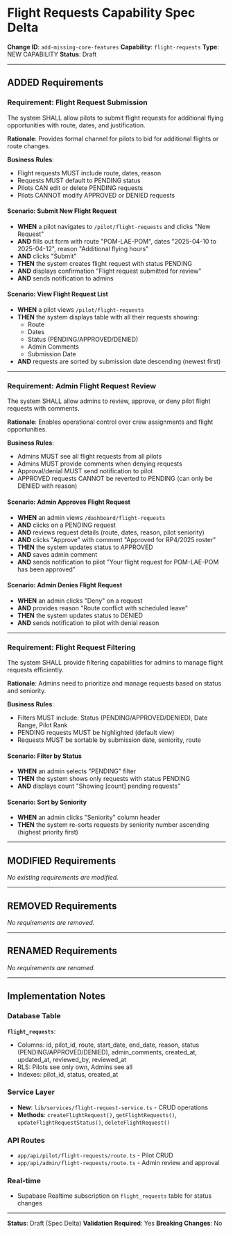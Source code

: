 # Flight Requests Capability Spec Delta

**Change ID**: `add-missing-core-features`
**Capability**: `flight-requests`
**Type**: NEW CAPABILITY
**Status**: Draft

---

## ADDED Requirements

### Requirement: Flight Request Submission

The system SHALL allow pilots to submit flight requests for additional flying opportunities with route, dates, and justification.

**Rationale**: Provides formal channel for pilots to bid for additional flights or route changes.

**Business Rules**:
- Flight requests MUST include route, dates, reason
- Requests MUST default to PENDING status
- Pilots CAN edit or delete PENDING requests
- Pilots CANNOT modify APPROVED or DENIED requests

#### Scenario: Submit New Flight Request

- **WHEN** a pilot navigates to `/pilot/flight-requests` and clicks "New Request"
- **AND** fills out form with route "POM-LAE-POM", dates "2025-04-10 to 2025-04-12", reason "Additional flying hours"
- **AND** clicks "Submit"
- **THEN** the system creates flight request with status PENDING
- **AND** displays confirmation "Flight request submitted for review"
- **AND** sends notification to admins

#### Scenario: View Flight Request List

- **WHEN** a pilot views `/pilot/flight-requests`
- **THEN** the system displays table with all their requests showing:
  - Route
  - Dates
  - Status (PENDING/APPROVED/DENIED)
  - Admin Comments
  - Submission Date
- **AND** requests are sorted by submission date descending (newest first)

---

### Requirement: Admin Flight Request Review

The system SHALL allow admins to review, approve, or deny pilot flight requests with comments.

**Rationale**: Enables operational control over crew assignments and flight opportunities.

**Business Rules**:
- Admins MUST see all flight requests from all pilots
- Admins MUST provide comments when denying requests
- Approval/denial MUST send notification to pilot
- APPROVED requests CANNOT be reverted to PENDING (can only be DENIED with reason)

#### Scenario: Admin Approves Flight Request

- **WHEN** an admin views `/dashboard/flight-requests`
- **AND** clicks on a PENDING request
- **AND** reviews request details (route, dates, reason, pilot seniority)
- **AND** clicks "Approve" with comment "Approved for RP4/2025 roster"
- **THEN** the system updates status to APPROVED
- **AND** saves admin comment
- **AND** sends notification to pilot "Your flight request for POM-LAE-POM has been approved"

#### Scenario: Admin Denies Flight Request

- **WHEN** an admin clicks "Deny" on a request
- **AND** provides reason "Route conflict with scheduled leave"
- **THEN** the system updates status to DENIED
- **AND** sends notification to pilot with denial reason

---

### Requirement: Flight Request Filtering

The system SHALL provide filtering capabilities for admins to manage flight requests efficiently.

**Rationale**: Admins need to prioritize and manage requests based on status and seniority.

**Business Rules**:
- Filters MUST include: Status (PENDING/APPROVED/DENIED), Date Range, Pilot Rank
- PENDING requests MUST be highlighted (default view)
- Requests MUST be sortable by submission date, seniority, route

#### Scenario: Filter by Status

- **WHEN** an admin selects "PENDING" filter
- **THEN** the system shows only requests with status PENDING
- **AND** displays count "Showing [count] pending requests"

#### Scenario: Sort by Seniority

- **WHEN** an admin clicks "Seniority" column header
- **THEN** the system re-sorts requests by seniority number ascending (highest priority first)

---

## MODIFIED Requirements

_No existing requirements are modified._

---

## REMOVED Requirements

_No requirements are removed._

---

## RENAMED Requirements

_No requirements are renamed._

---

## Implementation Notes

### Database Table

**`flight_requests`**:
- Columns: id, pilot_id, route, start_date, end_date, reason, status (PENDING/APPROVED/DENIED), admin_comments, created_at, updated_at, reviewed_by, reviewed_at
- RLS: Pilots see only own, Admins see all
- Indexes: pilot_id, status, created_at

### Service Layer

- **New**: `lib/services/flight-request-service.ts` - CRUD operations
- **Methods**: `createFlightRequest()`, `getFlightRequests()`, `updateFlightRequestStatus()`, `deleteFlightRequest()`

### API Routes

- `app/api/pilot/flight-requests/route.ts` - Pilot CRUD
- `app/api/admin/flight-requests/route.ts` - Admin review and approval

### Real-time

- Supabase Realtime subscription on `flight_requests` table for status changes

---

**Status**: Draft (Spec Delta)
**Validation Required**: Yes
**Breaking Changes**: No
